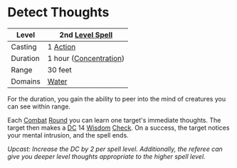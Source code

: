 ---
---

# Detect Thoughts

|Level|2nd [Level Spell](../../../Spell%20Level.md)|
|-----|---------------|
|Casting|1 [Action](../../../../Game%20Procedures/Action.md)|
|Duration|1 hour ([Concentration](../../../Concentration.md))|
|Range|30 feet|
|Domains|[Water](../../../Spell%20Domains/Water.md)|

For the duration, you gain the ability to peer into the mind of creatures you can see within range. 

Each [Combat](../../../../Game%20Procedures/Combat.md) [Round](../../../../Game%20Procedures/Round.md) you can learn one target's immediate thoughts. The target then makes a [DC](../../../../Game%20Procedures/DC.md) 14 [Wisdom](../../../../Player%20Characters/Chosen%20Statistics/Wisdom.md) [Check](../../../../Game%20Procedures/Check.md). On a success, the target notices your mental intrusion, and the spell ends.

*Upcast: Increase the DC by 2 per spell level. Additionally, the referee can give you deeper level thoughts appropriate to the higher spell level.*
